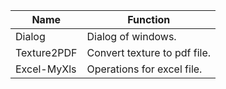 |Name|Function|
|----|----|
|Dialog|Dialog of windows.|
|Texture2PDF|Convert texture to pdf file.|
|Excel-MyXls|Operations for excel file.|